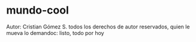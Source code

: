 # mundo-cool
Autor: Cristian Gómez S. 
todos los derechos de autor reservados, quien le mueva lo demandoc:
listo, todo por hoy
